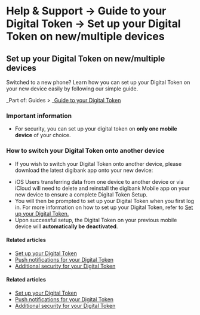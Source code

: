 # Help & Support -> Guide to your Digital Token -> Set up your Digital Token on new/multiple devices

## Set up your Digital Token on new/multiple devices

Switched to a new phone? Learn how you can set up your Digital Token on your new device easily by following our simple guide.

_Part of: Guides > _[Guide to your Digital Token](https://www.dbs.com.sg/personal/support/bank-ibanking-digital-token.html)

### Important information

  * For security, you can set up your digital token on **only one mobile device** of your choice.



### How to switch your Digital Token onto another device

  * If you wish to switch your Digital Token onto another device, please download the latest digibank app onto your new device:   
  


[](https://itunes.apple.com/us/app/dbs-mobile-banking/id1068403826?mt=8) [](https://play.google.com/store/apps/details?id=com.dbs.sg.dbsmbanking) [](https://appgallery.cloud.huawei.com/marketshare/app/C101888471?locale=en_GB&source=appshare&subsource=C101888471)

  

  * iOS Users transferring data from one device to another device or via iCloud will need to delete and reinstall the digibank Mobile app on your new device to ensure a complete Digital Token Setup.
  * You will then be prompted to set up your Digital Token when you first log in. For more information on how to set up your Digital Token, refer to [Set up your Digital Token.](https://www.dbs.com.sg/personal/support/bank-ibanking-digital-token-setup.html)
  * Upon successful setup, the Digital Token on your previous mobile device will **automatically be deactivated**.



#### Related articles

  * [Set up your Digital Token](https://www.dbs.com.sg/personal/support/bank-ibanking-digital-token-setup.html)
  * [Push notifications for your Digital Token](https://www.dbs.com.sg/personal/support/bank-ibanking-digital-token-push-notifications.html)
  * [Additional security for your Digital Token](https://www.dbs.com.sg/personal/support/bank-ibanking-digital-token-additional-security.html)



#### Related articles

  * [Set up your Digital Token](https://www.dbs.com.sg/personal/support/bank-ibanking-digital-token-setup.html)
  * [Push notifications for your Digital Token](https://www.dbs.com.sg/personal/support/bank-ibanking-digital-token-push-notifications.html)
  * [Additional security for your Digital Token](https://www.dbs.com.sg/personal/support/bank-ibanking-digital-token-additional-security.html)


